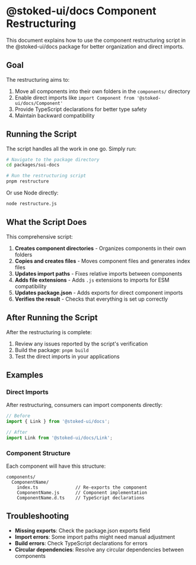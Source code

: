 # @stoked-ui/docs Component Restructuring

This document explains how to use the component restructuring script in the @stoked-ui/docs package for better organization and direct imports.

## Goal

The restructuring aims to:

1. Move all components into their own folders in the `components/` directory
2. Enable direct imports like `import Component from '@stoked-ui/docs/Component'`
3. Provide TypeScript declarations for better type safety
4. Maintain backward compatibility

## Running the Script

The script handles all the work in one go. Simply run:

```bash
# Navigate to the package directory
cd packages/sui-docs

# Run the restructuring script
pnpm restructure
```

Or use Node directly:

```bash
node restructure.js
```

## What the Script Does

This comprehensive script:

1. **Creates component directories** - Organizes components in their own folders
2. **Copies and creates files** - Moves component files and generates index files
3. **Updates import paths** - Fixes relative imports between components
4. **Adds file extensions** - Adds `.js` extensions to imports for ESM compatibility
5. **Updates package.json** - Adds exports for direct component imports
6. **Verifies the result** - Checks that everything is set up correctly

## After Running the Script

After the restructuring is complete:

1. Review any issues reported by the script's verification
2. Build the package: `pnpm build`
3. Test the direct imports in your applications

## Examples

### Direct Imports

After restructuring, consumers can import components directly:

```jsx
// Before
import { Link } from '@stoked-ui/docs';

// After
import Link from '@stoked-ui/docs/Link';
```

### Component Structure

Each component will have this structure:

```
components/
  ComponentName/
    index.ts              // Re-exports the component
    ComponentName.js      // Component implementation
    ComponentName.d.ts    // TypeScript declarations
```

## Troubleshooting

- **Missing exports**: Check the package.json exports field
- **Import errors**: Some import paths might need manual adjustment
- **Build errors**: Check TypeScript declarations for errors
- **Circular dependencies**: Resolve any circular dependencies between components
